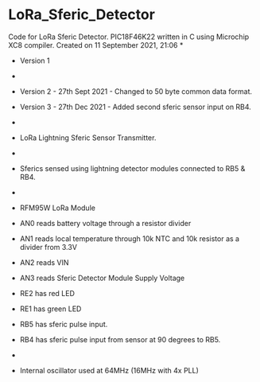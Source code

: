 # LoRa_Sferic_Detector
Code for LoRa Sferic Detector.  PIC18F46K22 written in C using Microchip XC8 compiler.
Created on 11 September 2021, 21:06
 * 
 * Version 1
 * 
 * Version 2 - 27th Sept 2021 - Changed to 50 byte common data format.
 * Version 3 - 27th Dec 2021 - Added second sferic sensor input on RB4.
 * 
 * LoRa Lightning Sferic Sensor Transmitter.
 * 
 * Sferics sensed using lightning detector modules connected to RB5 & RB4.
 * 
 * RFM95W LoRa Module

 * AN0 reads battery voltage through a resistor divider
 * AN1 reads local temperature through 10k NTC and 10k resistor as a divider from 3.3V
 * AN2 reads VIN
 * AN3 reads Sferic Detector Module Supply Voltage
 * RE2 has red LED
 * RE1 has green LED
 * RB5 has sferic pulse input.
 * RB4 has sferic pulse input from sensor at 90 degrees to RB5.
 * 
 * Internal oscillator used at 64MHz (16MHz with 4x PLL)
